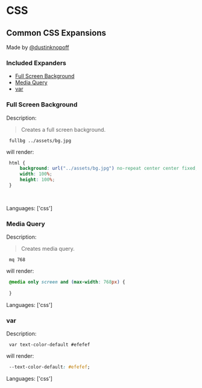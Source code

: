 # CSS

## Common CSS Expansions

Made by [@dustinknopoff](https://dustinknopoff.me)

### Included Expanders

- [Full Screen Background](#full-screen-background)
- [Media Query](#media-query)
- [var](#var)

### Full Screen Background

Description:

> Creates a full screen background.

` fullbg ../assets/bg.jpg`

will render:


```css
 html {
     background: url("../assets/bg.jpg") no-repeat center center fixed;
     width: 100%;
     height: 100%;
 }
 
 
```

Languages: ['css']



### Media Query

Description:

> Creates media query.

` mq 768`

will render:


```css
 @media only screen and (max-width: 768px) {
     
 }
```

Languages: ['css']



### var

Description:

` var text-color-default #efefef`

will render:


```css
 --text-color-default: #efefef;
```

Languages: ['css']



